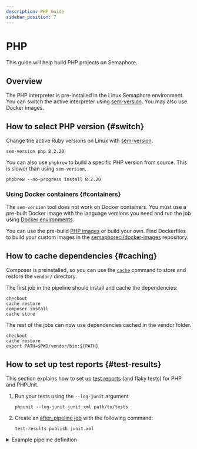 ```yaml
---
description: PHP Guide
sidebar_position: 7
---
```


# PHP







This guide will help build PHP projects on Semaphore.

## Overview

The PHP interpreter is pre-installed in the Linux Semaphore environment. You can switch the active interpreter using [sem-version](../../reference/toolbox#sem-version). You may also use Docker images.

## How to select PHP version {#switch}

Change the active Ruby versions on Linux with [sem-version](../../reference/toolbox#sem-version).

```shell
sem-version php 8.2.20
```

You can also use `phpbrew` to build a specific PHP version from source. This is slower than using `sem-version`.

```shell
phpbrew --no-progress install 8.2.20
```

### Using Docker containers {#containers}

The `sem-version` tool does not work on Docker containers. You must use a pre-built Docker image with the language versions you need and run the job using [Docker environments](../../using-semaphore/pipelines#docker-environments).

You can use the pre-build [PHP images](../../using-semaphore/optimization/container-registry#php) or build your own. Find Dockerfiles to build your custom images in the [semaphoreci/docker-images](https://github.com/semaphoreci/docker-images) repository.

## How to cache dependencies {#caching}

Composer is preinstalled, so you can use the [`cache`](../../reference/toolbox#cache) command to store and restore the `vendor/` directory.

The first job in the pipeline should install and cache the dependencies:

```shell
checkout
cache restore
composer install
cache store
```

The rest of the jobs can now use dependencies cached in the vendor folder.

```shell
checkout
cache restore
export PATH=$PWD/vendor/bin:${PATH}
```

## How to set up test reports {#test-results}

This section explains how to set up [test reports](../../using-semaphore/tests/test-reports) (and flaky tests) for PHP and PHPUnit.

<Steps>

1. Run your tests using the `--log-junit` argument

    ```shell
    phpunit --log-junit junit.xml path/to/tests
    ```

2. Create an [after_pipeline job](../../using-semaphore/pipelines#after-pipeline-job) with the following command:

    ```shell
    test-results publish junit.xml
    ```

</Steps>

<details>
<summary>Example pipeline definition</summary>
<div>

```yaml title="Using test reports on PHP"
- name: Tests
  task:
    prologue:
      commands:
        - checkout
        - cache restore
        - composer install
        - cache store

    job:
      name: "Tests"
      commands:
        - checkout
        - cache restore
        - export "PATH=./vendor/bin:${PATH}"
        - phpunit --log-junit junit.xml tests/*.php

    epilogue:
      always:
        commands:
          - test-results publish junit.xml
```

</div>
</details>




